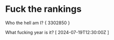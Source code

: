 # Fuck the rankings

Who the hell am I?
{ 3302850 }

What fucking year is it?
[ 2024-07-19T12:30:00Z ]
